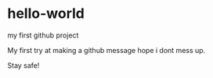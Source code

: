 # hello-world
my first github project

My first try at making a github message hope i dont mess up.

Stay safe!
